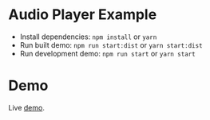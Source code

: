 # Audio Player Example

* Install dependencies: `npm install` or `yarn`
* Run built demo: `npm run start:dist` or `yarn start:dist`
* Run development demo: `npm run start` or `yarn start`

# Demo

Live [demo](https://jurijtokarski.github.io/audio-player/build/).
